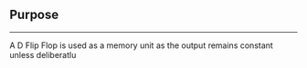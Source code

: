 ## Purpose
---
A D Flip Flop is used as a memory unit as the output remains constant unless deliberatlu 